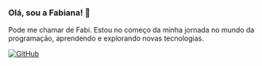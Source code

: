 ### Olá, sou a Fabiana! 👋

Pode me chamar de Fabi. Estou no começo da minha jornada no mundo da programação, aprendendo e explorando novas tecnologias.

[![GitHub](https://img.shields.io/badge/GitHub-100000?style=for-the-badge&logo=github&logoColor=white)](https://github.com/Fabi-MF)

